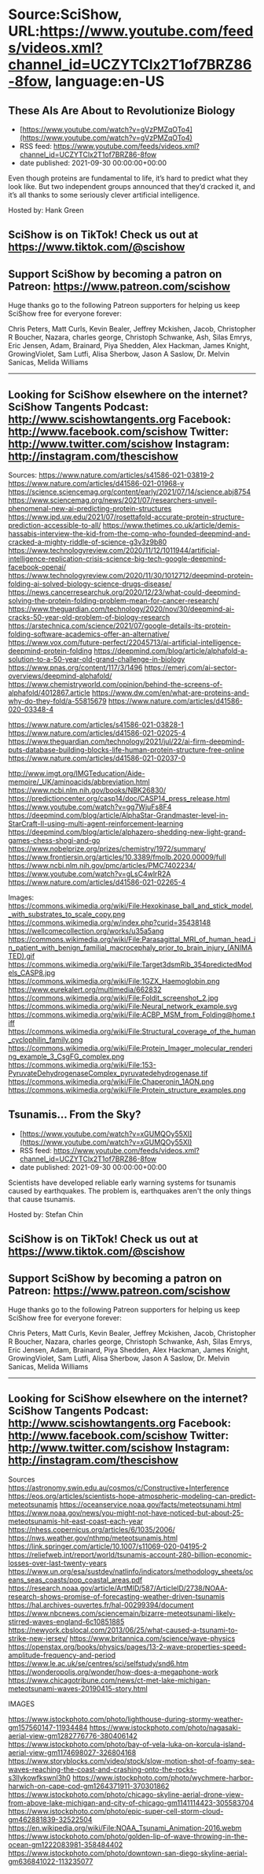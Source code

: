 # Source:SciShow, URL:https://www.youtube.com/feeds/videos.xml?channel_id=UCZYTClx2T1of7BRZ86-8fow, language:en-US

## These AIs Are About to Revolutionize Biology
 - [https://www.youtube.com/watch?v=gVzPMZqOTo4](https://www.youtube.com/watch?v=gVzPMZqOTo4)
 - RSS feed: https://www.youtube.com/feeds/videos.xml?channel_id=UCZYTClx2T1of7BRZ86-8fow
 - date published: 2021-09-30 00:00:00+00:00

Even though proteins are fundamental to life, it’s hard to predict what they look like. But two independent groups announced that they’d cracked it, and it’s all thanks to some seriously clever artificial intelligence.

Hosted by: Hank Green

SciShow is on TikTok!  Check us out at https://www.tiktok.com/@scishow 
----------
Support SciShow by becoming a patron on Patreon: https://www.patreon.com/scishow
----------
Huge thanks go to the following Patreon supporters for helping us keep SciShow free for everyone forever:

Chris Peters, Matt Curls, Kevin Bealer, Jeffrey Mckishen, Jacob, Christopher R Boucher, Nazara, charles george, Christoph Schwanke, Ash, Silas Emrys, Eric Jensen, Adam, Brainard, Piya Shedden, Alex Hackman, James Knight, GrowingViolet, Sam Lutfi, Alisa Sherbow, Jason A Saslow, Dr. Melvin Sanicas, Melida Williams

----------
Looking for SciShow elsewhere on the internet?
SciShow Tangents Podcast: http://www.scishowtangents.org
Facebook: http://www.facebook.com/scishow
Twitter: http://www.twitter.com/scishow
Instagram: http://instagram.com/thescishow
----------
Sources:
https://www.nature.com/articles/s41586-021-03819-2
https://www.nature.com/articles/d41586-021-01968-y
https://science.sciencemag.org/content/early/2021/07/14/science.abj8754
https://www.sciencemag.org/news/2021/07/researchers-unveil-phenomenal-new-ai-predicting-protein-structures
https://www.ipd.uw.edu/2021/07/rosettafold-accurate-protein-structure-prediction-accessible-to-all/
https://www.thetimes.co.uk/article/demis-hassabis-interview-the-kid-from-the-comp-who-founded-deepmind-and-cracked-a-mighty-riddle-of-science-g3v3z9b80
https://www.technologyreview.com/2020/11/12/1011944/artificial-intelligence-replication-crisis-science-big-tech-google-deepmind-facebook-openai/
https://www.technologyreview.com/2020/11/30/1012712/deepmind-protein-folding-ai-solved-biology-science-drugs-disease/
https://news.cancerresearchuk.org/2020/12/23/what-could-deepmind-solving-the-protein-folding-problem-mean-for-cancer-research/
https://www.theguardian.com/technology/2020/nov/30/deepmind-ai-cracks-50-year-old-problem-of-biology-research
https://arstechnica.com/science/2021/07/google-details-its-protein-folding-software-academics-offer-an-alternative/
https://www.vox.com/future-perfect/22045713/ai-artificial-intelligence-deepmind-protein-folding
https://deepmind.com/blog/article/alphafold-a-solution-to-a-50-year-old-grand-challenge-in-biology
https://www.pnas.org/content/117/3/1496
https://emerj.com/ai-sector-overviews/deepmind-alphafold/
https://www.chemistryworld.com/opinion/behind-the-screens-of-alphafold/4012867.article
https://www.dw.com/en/what-are-proteins-and-why-do-they-fold/a-55815679
https://www.nature.com/articles/d41586-020-03348-4

https://www.nature.com/articles/s41586-021-03828-1
https://www.nature.com/articles/d41586-021-02025-4
https://www.theguardian.com/technology/2021/jul/22/ai-firm-deepmind-puts-database-building-blocks-life-human-protein-structure-free-online
https://www.nature.com/articles/d41586-021-02037-0

http://www.imgt.org/IMGTeducation/Aide-memoire/_UK/aminoacids/abbreviation.html
https://www.ncbi.nlm.nih.gov/books/NBK26830/
https://predictioncenter.org/casp14/doc/CASP14_press_release.html
https://www.youtube.com/watch?v=gg7WjuFs8F4
https://deepmind.com/blog/article/AlphaStar-Grandmaster-level-in-StarCraft-II-using-multi-agent-reinforcement-learning
https://deepmind.com/blog/article/alphazero-shedding-new-light-grand-games-chess-shogi-and-go
https://www.nobelprize.org/prizes/chemistry/1972/summary/
https://www.frontiersin.org/articles/10.3389/fmolb.2020.00009/full
https://www.ncbi.nlm.nih.gov/pmc/articles/PMC7402234/
https://www.youtube.com/watch?v=gLsC4wlrR2A
https://www.nature.com/articles/d41586-021-02265-4

Images:
https://commons.wikimedia.org/wiki/File:Hexokinase_ball_and_stick_model,_with_substrates_to_scale_copy.png
https://commons.wikimedia.org/w/index.php?curid=35438148
https://wellcomecollection.org/works/u35a5ang
https://commons.wikimedia.org/wiki/File:Parasagittal_MRI_of_human_head_in_patient_with_benign_familial_macrocephaly_prior_to_brain_injury_(ANIMATED).gif
https://commons.wikimedia.org/wiki/File:Target3dsmRib_354predictedModels_CASP8.jpg
https://commons.wikimedia.org/wiki/File:1GZX_Haemoglobin.png
https://www.eurekalert.org/multimedia/662832
https://commons.wikimedia.org/wiki/File:Foldit_screenshot_2.jpg
https://commons.wikimedia.org/wiki/File:Neural_network_example.svg
https://commons.wikimedia.org/wiki/File:ACBP_MSM_from_Folding@home.tiff
https://commons.wikimedia.org/wiki/File:Structural_coverage_of_the_human_cyclophilin_family.png
https://commons.wikimedia.org/wiki/File:Protein_Imager_molecular_rendering_example_3_CsgFG_complex.png
https://commons.wikimedia.org/wiki/File:153-PyruvateDehydrogenaseComplex_pyruvatedehydrogenase.tif
https://commons.wikimedia.org/wiki/File:Chaperonin_1AON.png
https://commons.wikimedia.org/wiki/File:Protein_structure_examples.png

## Tsunamis... From the Sky?
 - [https://www.youtube.com/watch?v=xGUMQOy55XI](https://www.youtube.com/watch?v=xGUMQOy55XI)
 - RSS feed: https://www.youtube.com/feeds/videos.xml?channel_id=UCZYTClx2T1of7BRZ86-8fow
 - date published: 2021-09-30 00:00:00+00:00

Scientists have developed reliable early warning systems for tsunamis caused by earthquakes. The problem is, earthquakes aren't the only things that cause tsunamis.

 Hosted by: Stefan Chin

SciShow is on TikTok!  Check us out at https://www.tiktok.com/@scishow 
----------
Support SciShow by becoming a patron on Patreon: https://www.patreon.com/scishow
----------
Huge thanks go to the following Patreon supporters for helping us keep SciShow free for everyone forever:

Chris Peters, Matt Curls, Kevin Bealer, Jeffrey Mckishen, Jacob, Christopher R Boucher, Nazara, charles george, Christoph Schwanke, Ash, Silas Emrys, Eric Jensen, Adam, Brainard, Piya Shedden, Alex Hackman, James Knight, GrowingViolet, Sam Lutfi, Alisa Sherbow, Jason A Saslow, Dr. Melvin Sanicas, Melida Williams

----------
Looking for SciShow elsewhere on the internet?
SciShow Tangents Podcast: http://www.scishowtangents.org
Facebook: http://www.facebook.com/scishow
Twitter: http://www.twitter.com/scishow
Instagram: http://instagram.com/thescishow
----------
Sources
https://astronomy.swin.edu.au/cosmos/c/Constructive+Interference
https://eos.org/articles/scientists-hope-atmospheric-modeling-can-predict-meteotsunamis
https://oceanservice.noaa.gov/facts/meteotsunami.html
https://www.noaa.gov/news/you-might-not-have-noticed-but-about-25-meteotsunamis-hit-east-coast-each-year
https://nhess.copernicus.org/articles/6/1035/2006/
https://nws.weather.gov/nthmp/meteotsunamis.html
https://link.springer.com/article/10.1007/s11069-020-04195-2
https://reliefweb.int/report/world/tsunamis-account-280-billion-economic-losses-over-last-twenty-years
https://www.un.org/esa/sustdev/natlinfo/indicators/methodology_sheets/oceans_seas_coasts/pop_coastal_areas.pdf
https://research.noaa.gov/article/ArtMID/587/ArticleID/2738/NOAA-research-shows-promise-of-forecasting-weather-driven-tsunamis
https://hal.archives-ouvertes.fr/hal-00299394/document
https://www.nbcnews.com/sciencemain/bizarre-meteotsunami-likely-stirred-waves-england-6c10851885
https://newyork.cbslocal.com/2013/06/25/what-caused-a-tsunami-to-strike-new-jersey/
https://www.britannica.com/science/wave-physics
https://openstax.org/books/physics/pages/13-2-wave-properties-speed-amplitude-frequency-and-period
https://www.le.ac.uk/se/centres/sci/selfstudy/snd6.htm
https://wonderopolis.org/wonder/how-does-a-megaphone-work
https://www.chicagotribune.com/news/ct-met-lake-michigan-meteotsunami-waves-20190415-story.html


IMAGES

https://www.istockphoto.com/photo/lighthouse-during-stormy-weather-gm157560147-11934484
https://www.istockphoto.com/photo/nagasaki-aerial-view-gm1282776776-380406142
https://www.istockphoto.com/photo/bay-of-vela-luka-on-korcula-island-aerial-view-gm1174698027-326804168
https://www.storyblocks.com/video/stock/slow-motion-shot-of-foamy-sea-waves-reaching-the-coast-and-crashing-onto-the-rocks-s3llykowfkswnl3h0
https://www.istockphoto.com/photo/wychmere-harbor-harwich-on-cape-cod-gm1264371911-370301862
https://www.istockphoto.com/photo/chicago-skyline-aerial-drone-view-from-above-lake-michigan-and-city-of-chicago-gm1141114423-305583704
https://www.istockphoto.com/photo/epic-super-cell-storm-cloud-gm462881839-32522504
https://en.wikipedia.org/wiki/File:NOAA_Tsunami_Animation-2016.webm
https://www.istockphoto.com/photo/golden-lip-of-wave-throwing-in-the-ocean-gm1222083981-358484402
https://www.istockphoto.com/photo/downtown-san-diego-skyline-aerial-gm636841022-113235077


